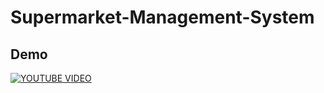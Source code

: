 # Supermarket-Management-System

## Demo
[![YOUTUBE VIDEO](https://img.youtube.com/vi/AUOj4T9Xpv4/0.jpg)](https://www.youtube.com/watch?v=AUOj4T9Xpv4)